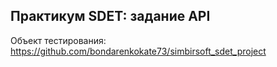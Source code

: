 ## Практикум SDET: задание API

Объект тестирования: https://github.com/bondarenkokate73/simbirsoft_sdet_project